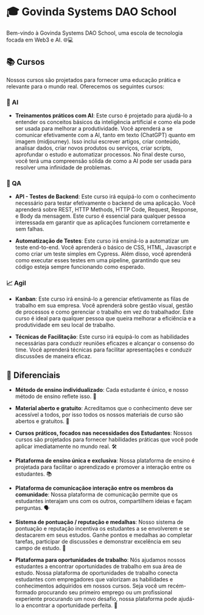 # 🎓 Govinda Systems DAO School

Bem-vindo à Govinda Systems DAO School, uma escola de tecnologia focada em Web3 e AI. 🌐💻

## 📚 Cursos

Nossos cursos são projetados para fornecer uma educação prática e relevante para o mundo real. Oferecemos os seguintes cursos:

### 🤖 AI

- **Treinamentos práticos com AI**: Este curso é projetado para ajudá-lo a entender os conceitos básicos da inteligência artificial e como ela pode ser usada para melhorar a produtividade. Você aprenderá a se comunicar efetivamente com a AI, tanto em texto (ChatGPT) quanto em imagem (midjourney). Isso inclui escrever artigos, criar conteúdo, analisar dados, criar novos produtos ou serviços, criar scripts, aprofundar o estudo e automatizar processos. No final deste curso, você terá uma compreensão sólida de como a AI pode ser usada para resolver uma infinidade de problemas.

### 🧪 QA

- **API - Testes de Backend**: Este curso irá equipá-lo com o conhecimento necessário para testar efetivamente o backend de uma aplicação. Você aprenderá sobre REST, HTTP Methods, HTTP Code, Request, Response, e Body da mensagem. Este curso é essencial para qualquer pessoa interessada em garantir que as aplicações funcionem corretamente e sem falhas.

- **Automatização de Testes**: Este curso irá ensiná-lo a automatizar um teste end-to-end. Você aprenderá o básico de CSS, HTML, Javascript e como criar um teste simples em Cypress. Além disso, você aprenderá como executar esses testes em uma pipeline, garantindo que seu código esteja sempre funcionando como esperado.

### 📈 Agil

- **Kanban**: Este curso irá ensiná-lo a gerenciar efetivamente as filas de trabalho em sua empresa. Você aprenderá sobre gestão visual, gestão de processos e como gerenciar o trabalho em vez do trabalhador. Este curso é ideal para qualquer pessoa que queira melhorar a eficiência e a produtividade em seu local de trabalho.

- **Técnicas de Facilitação**: Este curso irá equipá-lo com as habilidades necessárias para conduzir reuniões eficazes e alcançar o consenso do time. Você aprenderá técnicas para facilitar apresentações e conduzir discussões de maneira eficaz.

## 🌟 Diferenciais

- **Método de ensino individualizado**: Cada estudante é único, e nosso método de ensino reflete isso. 🎯

- **Material aberto e gratuito**: Acreditamos que o conhecimento deve ser acessível a todos, por isso todos os nossos materiais de curso são abertos e gratuitos. 📖

- **Cursos práticos, focados nas necessidades dos Estudantes**: Nossos cursos são projetados para fornecer habilidades práticas que você pode aplicar imediatamente no mundo real. 🛠️

- **Plataforma de ensino única e exclusiva**: Nossa plataforma de ensino é projetada para facilitar o aprendizado e promover a interação entre os estudantes. 📚

- **Plataforma de comunicaçãoe interação entre os membros da comunidade**: Nossa plataforma de comunicação permite que os estudantes interajam uns com os outros, compartilhem ideias e façam perguntas. 🗣️

- **Sistema de pontuação / reputação e medalhas**: Nosso sistema de pontuação e reputação incentiva os estudantes a se envolverem e se destacarem em seus estudos. Ganhe pontos e medalhas ao completar tarefas, participar de discussões e demonstrar excelência em seu campo de estudo. 🏅

- **Plataforma para oportunidades de trabalho**: Nós ajudamos nossos estudantes a encontrar oportunidades de trabalho em sua área de estudo. Nossa plataforma de oportunidades de trabalho conecta estudantes com empregadores que valorizam as habilidades e conhecimentos adquiridos em nossos cursos. Seja você um recém-formado procurando seu primeiro emprego ou um profissional experiente procurando um novo desafio, nossa plataforma pode ajudá-lo a encontrar a oportunidade perfeita. 💼
